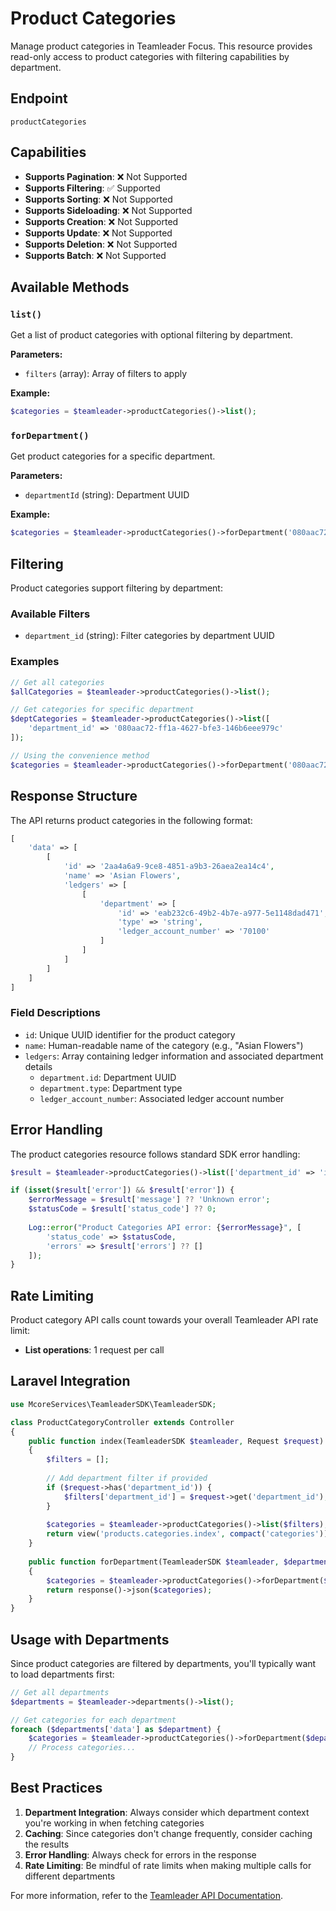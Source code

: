# Product Categories

Manage product categories in Teamleader Focus. This resource provides read-only access to product categories with filtering capabilities by department.

## Endpoint

`productCategories`

## Capabilities

- **Supports Pagination**: ❌ Not Supported
- **Supports Filtering**: ✅ Supported
- **Supports Sorting**: ❌ Not Supported
- **Supports Sideloading**: ❌ Not Supported
- **Supports Creation**: ❌ Not Supported
- **Supports Update**: ❌ Not Supported
- **Supports Deletion**: ❌ Not Supported
- **Supports Batch**: ❌ Not Supported

## Available Methods

### `list()`

Get a list of product categories with optional filtering by department.

**Parameters:**
- `filters` (array): Array of filters to apply

**Example:**
```php
$categories = $teamleader->productCategories()->list();
```

### `forDepartment()`

Get product categories for a specific department.

**Parameters:**
- `departmentId` (string): Department UUID

**Example:**
```php
$categories = $teamleader->productCategories()->forDepartment('080aac72-ff1a-4627-bfe3-146b6eee979c');
```

## Filtering

Product categories support filtering by department:

### Available Filters

- `department_id` (string): Filter categories by department UUID

### Examples

```php
// Get all categories
$allCategories = $teamleader->productCategories()->list();

// Get categories for specific department
$deptCategories = $teamleader->productCategories()->list([
    'department_id' => '080aac72-ff1a-4627-bfe3-146b6eee979c'
]);

// Using the convenience method
$categories = $teamleader->productCategories()->forDepartment('080aac72-ff1a-4627-bfe3-146b6eee979c');
```

## Response Structure

The API returns product categories in the following format:

```php
[
    'data' => [
        [
            'id' => '2aa4a6a9-9ce8-4851-a9b3-26aea2ea14c4',
            'name' => 'Asian Flowers',
            'ledgers' => [
                [
                    'department' => [
                        'id' => 'eab232c6-49b2-4b7e-a977-5e1148dad471',
                        'type' => 'string',
                        'ledger_account_number' => '70100'
                    ]
                ]
            ]
        ]
    ]
]
```

### Field Descriptions

- `id`: Unique UUID identifier for the product category
- `name`: Human-readable name of the category (e.g., "Asian Flowers")
- `ledgers`: Array containing ledger information and associated department details
    - `department.id`: Department UUID
    - `department.type`: Department type
    - `ledger_account_number`: Associated ledger account number

## Error Handling

The product categories resource follows standard SDK error handling:

```php
$result = $teamleader->productCategories()->list(['department_id' => 'invalid-uuid']);

if (isset($result['error']) && $result['error']) {
    $errorMessage = $result['message'] ?? 'Unknown error';
    $statusCode = $result['status_code'] ?? 0;
    
    Log::error("Product Categories API error: {$errorMessage}", [
        'status_code' => $statusCode,
        'errors' => $result['errors'] ?? []
    ]);
}
```

## Rate Limiting

Product category API calls count towards your overall Teamleader API rate limit:

- **List operations**: 1 request per call

## Laravel Integration

```php
use McoreServices\TeamleaderSDK\TeamleaderSDK;

class ProductCategoryController extends Controller
{
    public function index(TeamleaderSDK $teamleader, Request $request)
    {
        $filters = [];
        
        // Add department filter if provided
        if ($request->has('department_id')) {
            $filters['department_id'] = $request->get('department_id');
        }
        
        $categories = $teamleader->productCategories()->list($filters);
        return view('products.categories.index', compact('categories'));
    }
    
    public function forDepartment(TeamleaderSDK $teamleader, $departmentId)
    {
        $categories = $teamleader->productCategories()->forDepartment($departmentId);
        return response()->json($categories);
    }
}
```

## Usage with Departments

Since product categories are filtered by departments, you'll typically want to load departments first:

```php
// Get all departments
$departments = $teamleader->departments()->list();

// Get categories for each department
foreach ($departments['data'] as $department) {
    $categories = $teamleader->productCategories()->forDepartment($department['id']);
    // Process categories...
}
```

## Best Practices

1. **Department Integration**: Always consider which department context you're working in when fetching categories
2. **Caching**: Since categories don't change frequently, consider caching the results
3. **Error Handling**: Always check for errors in the response
4. **Rate Limiting**: Be mindful of rate limits when making multiple calls for different departments

For more information, refer to the [Teamleader API Documentation](https://developer.focus.teamleader.eu/).

